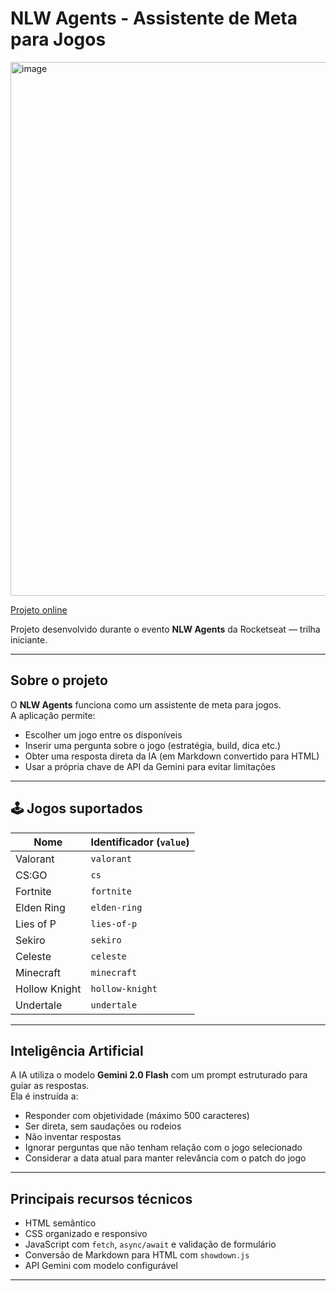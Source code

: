 # NLW Agents - Assistente de Meta para Jogos


<img width="1663" height="854" alt="image" src="https://github.com/user-attachments/assets/b91004f1-85ca-4d8b-bd08-e8db1eb97b79" />

 
[Projeto online](https://devrafcks.github.io/NLW-Agents/)

Projeto desenvolvido durante o evento **NLW Agents** da Rocketseat — trilha iniciante. 

---

##  Sobre o projeto

O **NLW Agents** funciona como um assistente de meta para jogos.  
A aplicação permite:

- Escolher um jogo entre os disponíveis
- Inserir uma pergunta sobre o jogo (estratégia, build, dica etc.)
- Obter uma resposta direta da IA (em Markdown convertido para HTML)
- Usar a própria chave de API da Gemini para evitar limitações

---

## 🕹️ Jogos suportados

| Nome               | Identificador (`value`)   |
|--------------------|---------------------------|
| Valorant           | `valorant`                |
| CS:GO              | `cs`                      |
| Fortnite           | `fortnite`                |
| Elden Ring         | `elden-ring`              |
| Lies of P          | `lies-of-p`               |
| Sekiro             | `sekiro`                  |
| Celeste            | `celeste`                 |
| Minecraft          | `minecraft`               |
| Hollow Knight      | `hollow-knight`           |
| Undertale          | `undertale`               |

---

##  Inteligência Artificial

A IA utiliza o modelo **Gemini 2.0 Flash** com um prompt estruturado para guiar as respostas.  
Ela é instruída a:

- Responder com objetividade (máximo 500 caracteres)
- Ser direta, sem saudações ou rodeios
- Não inventar respostas
- Ignorar perguntas que não tenham relação com o jogo selecionado
- Considerar a data atual para manter relevância com o patch do jogo

---

##  Principais recursos técnicos

- HTML semântico
- CSS organizado e responsivo
- JavaScript com `fetch`, `async/await` e validação de formulário
- Conversão de Markdown para HTML com `showdown.js`
- API Gemini com modelo configurável

---

